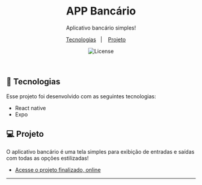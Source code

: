 <h1 align="center"> APP Bancário </h1>

<p align="center">
Aplicativo bancário simples! <br/>
</p>

<p align="center">
  <a href="#-tecnologias">Tecnologias</a>&nbsp;&nbsp;&nbsp;|&nbsp;&nbsp;&nbsp;
  <a href="#-projeto">Projeto</a>&nbsp;&nbsp;&nbsp; &nbsp;&nbsp;&nbsp;
</p>

<p align="center">
  <img alt="License" src="https://github.com/IgorGMendonca/Finance-Sceen/blob/main/assets/Sem%20t%C3%ADtulo.jpg">
</p>

<br>

## 🚀 Tecnologias

Esse projeto foi desenvolvido com as seguintes tecnologias:

- React native
- Expo


## 💻 Projeto

O aplicativo bancário é uma tela simples para exibição de entradas e saídas com todas as opções estilizadas!

- [Acesse o projeto finalizado, online](https://github.com/IgorGMendonca/Finance-Sceen)

---
